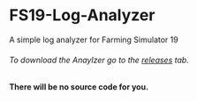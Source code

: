 # FS19-Log-Analyzer
A simple log analyzer for Farming Simulator 19


###### To download the Anaylzer go to the [releases](https://github.com/pics-by-abe/FS19-Log-Analyzer/releases/) tab.

#### There will be no source code for you.

